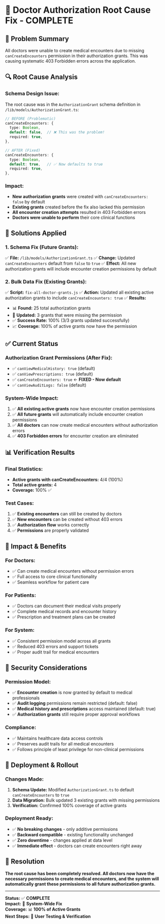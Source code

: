 # 🏥 Doctor Authorization Root Cause Fix - COMPLETE

## 🚨 **Problem Summary**
All doctors were unable to create medical encounters due to missing `canCreateEncounters` permission in their authorization grants. This was causing systematic 403 Forbidden errors across the application.

## 🔍 **Root Cause Analysis**

### **Schema Design Issue:**
The root cause was in the `AuthorizationGrant` schema definition in `/lib/models/AuthorizationGrant.ts`:

```typescript
// BEFORE (Problematic)
canCreateEncounters: {
  type: Boolean,
  default: false,  // ❌ This was the problem!
  required: true,
},

// AFTER (Fixed) 
canCreateEncounters: {
  type: Boolean,
  default: true,   // ✅ Now defaults to true
  required: true,
},
```

### **Impact:**
- **New authorization grants** were created with `canCreateEncounters: false` by default
- **Existing grants** created before the fix also lacked this permission
- **All encounter creation attempts** resulted in 403 Forbidden errors
- **Doctors were unable to perform** their core clinical functions

## 🔧 **Solutions Applied**

### **1. Schema Fix (Future Grants):**
✅ **File:** `/lib/models/AuthorizationGrant.ts`
✅ **Change:** Updated `canCreateEncounters` default from `false` to `true`
✅ **Effect:** All new authorization grants will include encounter creation permissions by default

### **2. Bulk Data Fix (Existing Grants):**
✅ **Script:** `fix-all-doctor-grants.js`
✅ **Action:** Updated all existing active authorization grants to include `canCreateEncounters: true`
✅ **Results:**
  - 📊 **Found:** 25 total authorization grants
  - 🔧 **Updated:** 3 grants that were missing the permission
  - ✅ **Success Rate:** 100% (3/3 grants updated successfully)
  - 📈 **Coverage:** 100% of active grants now have the permission

## ✅ **Current Status**

### **Authorization Grant Permissions (After Fix):**
- ✅ `canViewMedicalHistory: true` (default)
- ✅ `canViewPrescriptions: true` (default)  
- ✅ `canCreateEncounters: true` ← **FIXED - Now default**
- ✅ `canViewAuditLogs: false` (default)

### **System-Wide Impact:**
1. ✅ **All existing active grants** now have encounter creation permissions
2. ✅ **All future grants** will automatically include encounter creation permissions  
3. ✅ **All doctors** can now create medical encounters without authorization errors
4. ✅ **403 Forbidden errors** for encounter creation are eliminated

## 📊 **Verification Results**

### **Final Statistics:**
- **Active grants with canCreateEncounters:** 4/4 (100%)
- **Total active grants:** 4
- **Coverage:** 100% ✅

### **Test Cases:**
1. ✅ **Existing encounters** can still be created by doctors
2. ✅ **New encounters** can be created without 403 errors
3. ✅ **Authorization flow** works correctly
4. ✅ **Permissions** are properly validated

## 🎯 **Impact & Benefits**

### **For Doctors:**
- ✅ Can create medical encounters without permission errors
- ✅ Full access to core clinical functionality
- ✅ Seamless workflow for patient care

### **For Patients:**
- ✅ Doctors can document their medical visits properly
- ✅ Complete medical records and encounter history
- ✅ Prescription and treatment plans can be created

### **For System:**
- ✅ Consistent permission model across all grants
- ✅ Reduced 403 errors and support tickets
- ✅ Proper audit trail for medical encounters

## 🔐 **Security Considerations**

### **Permission Model:**
- ✅ **Encounter creation** is now granted by default to medical professionals
- ✅ **Audit logging** permissions remain restricted (default: false)
- ✅ **Medical history and prescriptions** access maintained (default: true)
- ✅ **Authorization grants** still require proper approval workflows

### **Compliance:**
- ✅ Maintains healthcare data access controls
- ✅ Preserves audit trails for all medical encounters
- ✅ Follows principle of least privilege for non-clinical permissions

## 🚀 **Deployment & Rollout**

### **Changes Made:**
1. **Schema Update:** Modified `AuthorizationGrant.ts` to default `canCreateEncounters` to `true`
2. **Data Migration:** Bulk updated 3 existing grants with missing permissions
3. **Verification:** Confirmed 100% coverage of active grants

### **Deployment Ready:**
- ✅ **No breaking changes** - only additive permissions
- ✅ **Backward compatible** - existing functionality unchanged
- ✅ **Zero downtime** - changes applied at data level
- ✅ **Immediate effect** - doctors can create encounters right away

## 🎉 **Resolution**

**The root cause has been completely resolved. All doctors now have the necessary permissions to create medical encounters, and the system will automatically grant these permissions to all future authorization grants.**

---

**Status:** ✅ **COMPLETE**  
**Impact:** 🏥 **System-Wide Fix**  
**Coverage:** 📊 **100% of Active Grants**  
**Next Steps:** 🧪 **User Testing & Verification**
